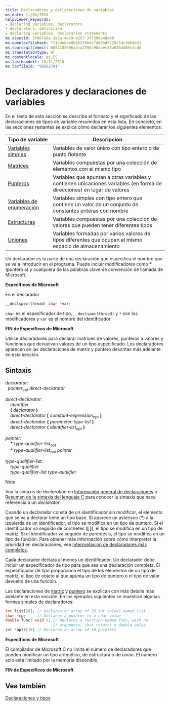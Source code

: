```yaml
---
title: Declaradores y declaraciones de variables
ms.date: 11/04/2016
helpviewer_keywords:
- declaring variables, declarators
- declarators, definition
- declaring variables, declaration statements
ms.assetid: 5fd67a6a-3a6a-4ec9-b257-3f7390a48d40
ms.openlocfilehash: 711c0eb4e0b652f86de74803d5725c5dc3054b31
ms.sourcegitcommit: 6052185696adca270bc9bdbec45a626dd89cdcdd
ms.translationtype: HT
ms.contentlocale: es-ES
ms.lasthandoff: 10/31/2018
ms.locfileid: "50562791"
---
```

# <a name="declarators-and-variable-declarations"></a>Declaradores y declaraciones de variables

En el resto de esta sección se describe el formato y el significado de las declaraciones de tipos de variable resumidos en esta lista. En concreto, en las secciones restantes se explica cómo declarar los siguientes elementos:

|Tipo de variable|Descripción|
|----------------------|-----------------|
|[Variables simples](../c-language/simple-variable-declarations.md)|Variables de valor único con tipo entero o de punto flotante|
|[Matrices](../c-language/array-declarations.md)|Variables compuestas por una colección de elementos con el mismo tipo|
|[Punteros](../c-language/pointer-declarations.md)|Variables que apuntan a otras variables y contienen ubicaciones variables (en forma de direcciones) en lugar de valores|
|[Variables de enumeración](../c-language/c-enumeration-declarations.md)|Variables simples con tipo entero que contiene un valor de un conjunto de constantes enteras con nombre|
|[Estructuras](../c-language/structure-declarations.md)|Variables compuestas por una colección de valores que pueden tener diferentes tipos|
|[Uniones](../c-language/union-declarations.md)|Variables formadas por varios valores de tipos diferentes que ocupan el mismo espacio de almacenamiento|

Un declarador es la parte de una declaración que especifica el nombre que se va a introducir en el programa. Puede incluir modificadores como <strong>\*</strong> (puntero a) y cualquiera de las palabras clave de convención de llamada de Microsoft.

**Específicos de Microsoft**

En el declarador

```C
__declspec(thread) char *var;
```

`char` es el especificador de tipo, `__declspec(thread)` y `*` son los modificadores y `var` es el nombre del identificador.

**FIN de Específicos de Microsoft**

Utilice declaradores para declarar matrices de valores, punteros a valores y funciones que devuelvan valores de un tipo especificado. Los declaradores aparecen en las declaraciones de matriz y puntero descritas más adelante en esta sección.

## <a name="syntax"></a>Sintaxis

*declarator*:<br/>
&nbsp;&nbsp;*pointer*<sub>opt</sub> *direct-declarator*

*direct-declarator*:<br/>
&nbsp;&nbsp;&nbsp;&nbsp;*identifier*<br/>
&nbsp;&nbsp;&nbsp;&nbsp;**(**  *declarator*  **)**<br/>
&nbsp;&nbsp;&nbsp;&nbsp;*direct-declarator*  **[**  *constant-expression*<sub>opt</sub> **]**<br/>
&nbsp;&nbsp;&nbsp;&nbsp;*direct-declarator*  **(**  *parameter-type-list*  **)**<br/>
&nbsp;&nbsp;&nbsp;&nbsp;*direct-declarator*  **(**  *identifier-list*<sub>opt</sub> **)**

*pointer*:<br/>
&nbsp;&nbsp;&nbsp;&nbsp;<strong>\*</strong> *type-qualifier-list*<sub>opt</sub><br/>
&nbsp;&nbsp;&nbsp;&nbsp;<strong>\*</strong> *type-qualifier-list*<sub>opt</sub> *pointer*

*type-qualifier-list*:<br/>
&nbsp;&nbsp;&nbsp;&nbsp;*type-qualifier*<br/>
&nbsp;&nbsp;&nbsp;&nbsp;*type-qualifier-list type-qualifier*

> [!NOTE]
> Vea la sintaxis de *declaration* en [Información general de declaraciones](../c-language/overview-of-declarations.md) o [Resumen de la sintaxis del lenguaje C](../c-language/c-language-syntax-summary.md) para conocer la sintaxis que hace referencia a un *declarator*.

Cuando un declarador consta de un identificador sin modificar, el elemento que se va a declarar tiene un tipo base. Si aparece un asterisco (<strong>\*</strong>) a la izquierda de un identificador, el tipo se modifica en un tipo de puntero. Si el identificador va seguido de corchetes (**[ ]**), el tipo se modifica en un tipo de matriz. Si el identificador va seguido de paréntesis, el tipo se modifica en un tipo de función. Para obtener más información sobre cómo interpretar la prioridad en declaraciones, vea [Interpretación de declaradores más complejos](../c-language/interpreting-more-complex-declarators.md).

Cada declarador declara al menos un identificador. Un declarador debe incluir un especificador de tipo para que sea una declaración completa. El especificador de tipo proporciona el tipo de los elementos de un tipo de matriz, el tipo de objeto al que apunta un tipo de puntero o el tipo de valor devuelto de una función.

Las declaraciones de [matriz](../c-language/array-declarations.md) y [puntero](../c-language/pointer-declarations.md) se explican con más detalle más adelante en esta sección. En los ejemplos siguientes se muestran algunas formas simples de declaradores:

```C
int list[20]; // Declares an array of 20 int values named list
char *cp;     // Declares a pointer to a char value
double func( void ); // Declares a function named func, with no
                     // arguments, that returns a double value
int *aptr[10] // Declares an array of 10 pointers
```

**Específicos de Microsoft**

El compilador de Microsoft C no limita el número de declaradores que pueden modificar un tipo aritmético, de estructura o de unión. El número solo está limitado por la memoria disponible.

**FIN de Específicos de Microsoft**

## <a name="see-also"></a>Vea también

[Declaraciones y tipos](../c-language/declarations-and-types.md)